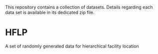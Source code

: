 This repository contains a collection of datasets.
Details regarding each data set is available in its dedicated zip file.


# HFLP
A set of randomly generated data for hierarchical facility location
